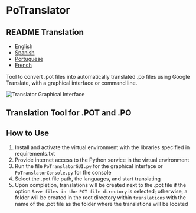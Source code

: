 # PoTranslator 

## README Translation
- [English](README.md)
- [Spanish](README.es.md)
- [Portuguese](README.pt.md)
- [French](README.fr.md)

Tool to convert .pot files into automatically translated .po files using Google Translate, with a graphical interface or command line.

![Translator Graphical Interface](https://github.com/user-attachments/assets/9e127200-25d4-4367-9768-b2eef11d10e2)

## Translation Tool for .POT and .PO
## How to Use

1. Install and activate the virtual environment with the libraries specified in requirements.txt
2. Provide internet access to the Python service in the virtual environment
3. Run the file `PoTranslatorGUI.py` for the graphical interface or `PoTranslatorConsole.py` for the console
4. Select the .pot file path, the languages, and start translating
5. Upon completion, translations will be created next to the .pot file if the option `Save files in the POT file directory` is selected; otherwise, a folder will be created in the root directory within `translations` with the name of the .pot file as the folder where the translations will be located
